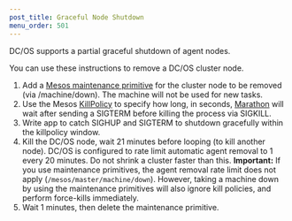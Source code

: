 ```yaml
---
post_title: Graceful Node Shutdown
menu_order: 501
---
```


DC/OS supports a partial graceful shutdown of agent nodes. 

You can use these instructions to remove a DC/OS cluster node. 

1.  Add a [Mesos maintenance primitive](http://mesos.apache.org/documentation/latest/maintenance/) for the cluster node to be removed (via /machine/down). The machine will not be used for new tasks.
1.  Use the Mesos [KillPolicy](https://github.com/apache/mesos/blob/1.1.x/include/mesos/mesos.proto#L434-L461) to specify how long, in seconds, [Marathon](https://github.com/mesosphere/marathon/commit/4a6cd7afe66c91741d835a55933da67b72c331de) will wait after sending a SIGTERM before killing the process via SIGKILL.
1.  Write app to catch SIGHUP and SIGTERM to shutdown gracefully within the killpolicy window. 
1.  Kill the DC/OS node, wait 21 minutes before looping (to kill another node). DC/OS is configured to rate limit automatic agent removal to 1 every 20 minutes. Do not shrink a cluster faster than this. 
    **Important:** If you use maintenance primitives, the agent removal rate limit does not apply (`/mesos/master/machine/down`). However, taking a machine down by using the maintenance primitives will also ignore kill policies, and perform force-kills immediately.
1.  Wait 1 minutes, then delete the maintenance primitive.  